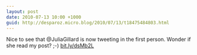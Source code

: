 ```yaml
---
layout: post
date: 2010-07-13 10:00 +1000
guid: http://desparoz.micro.blog/2010/07/13/t18475484803.html
---
```

Nice to see that @JuliaGillard is now tweeting in the first person. Wonder if she read my post? ;-) [bit.ly/dsMb2L](http://bit.ly/dsMb2L)
